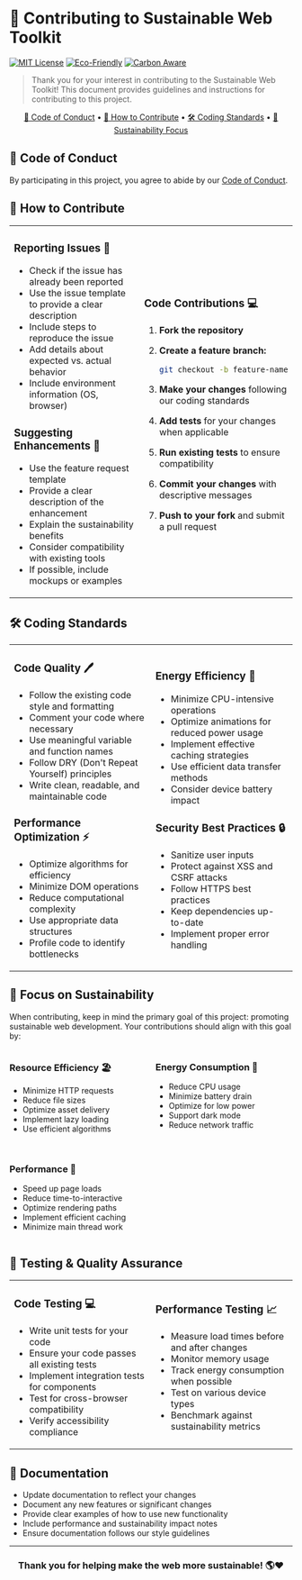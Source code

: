 # 🤝 Contributing to Sustainable Web Toolkit

[![MIT License](https://img.shields.io/badge/License-MIT-green.svg)](../LICENSE)
[![Eco-Friendly](https://img.shields.io/badge/Eco-Friendly-brightgreen)]()
[![Carbon Aware](https://img.shields.io/badge/Carbon-Aware-43a047)]()

> Thank you for your interest in contributing to the Sustainable Web Toolkit! This document provides guidelines and instructions for contributing to this project.

<div align="center">

[📖 Code of Conduct](#code-of-conduct) • 
[🤝 How to Contribute](#how-to-contribute) • 
[🛠️ Coding Standards](#coding-standards) • 
[🌱 Sustainability Focus](#focus-on-sustainability)

</div>

## 📖 Code of Conduct

By participating in this project, you agree to abide by our [Code of Conduct](/docs/CODE_OF_CONDUCT.md).

## 🤝 How to Contribute

<table>
<tr>
<td width="50%">

### Reporting Issues 📢

- Check if the issue has already been reported
- Use the issue template to provide a clear description 
- Include steps to reproduce the issue
- Add details about expected vs. actual behavior
- Include environment information (OS, browser)

### Suggesting Enhancements 💎

- Use the feature request template
- Provide a clear description of the enhancement
- Explain the sustainability benefits
- Consider compatibility with existing tools
- If possible, include mockups or examples

</td>
<td width="50%">

### Code Contributions 💻

1. **Fork the repository**

2. **Create a feature branch:**
   ```bash
   git checkout -b feature-name
   ```

3. **Make your changes** following our coding standards

4. **Add tests** for your changes when applicable

5. **Run existing tests** to ensure compatibility

6. **Commit your changes** with descriptive messages

7. **Push to your fork** and submit a pull request

</td>
</tr>
</table>

## 🛠️ Coding Standards

<table>
<tr>
<td width="50%">

### Code Quality 🖊️

- Follow the existing code style and formatting
- Comment your code where necessary
- Use meaningful variable and function names
- Follow DRY (Don't Repeat Yourself) principles
- Write clean, readable, and maintainable code

### Performance Optimization ⚡

- Optimize algorithms for efficiency
- Minimize DOM operations
- Reduce computational complexity
- Use appropriate data structures
- Profile code to identify bottlenecks

</td>
<td width="50%">

### Energy Efficiency 🌱

- Minimize CPU-intensive operations
- Optimize animations for reduced power usage
- Implement effective caching strategies
- Use efficient data transfer methods
- Consider device battery impact

### Security Best Practices 🔒

- Sanitize user inputs
- Protect against XSS and CSRF attacks
- Follow HTTPS best practices
- Keep dependencies up-to-date
- Implement proper error handling

</td>
</tr>
</table>

## 🌱 Focus on Sustainability

When contributing, keep in mind the primary goal of this project: promoting sustainable web development. Your contributions should align with this goal by:

<div class="sustainability-grid" style="display:grid;grid-template-columns:repeat(auto-fit,minmax(200px,1fr));gap:1rem;">

<div>

### Resource Efficiency 🏖️

- Minimize HTTP requests
- Reduce file sizes
- Optimize asset delivery
- Implement lazy loading
- Use efficient algorithms

</div>

<div>

### Energy Consumption 🔋

- Reduce CPU usage
- Minimize battery drain
- Optimize for low power
- Support dark mode
- Reduce network traffic

</div>

<div>

### Performance 🚀

- Speed up page loads
- Reduce time-to-interactive
- Optimize rendering paths
- Implement efficient caching
- Minimize main thread work

</div>

</div>

## 🧪 Testing & Quality Assurance

<table>
<tr>
<td width="50%">

### Code Testing 💻

- Write unit tests for your code
- Ensure your code passes all existing tests
- Implement integration tests for components
- Test for cross-browser compatibility
- Verify accessibility compliance

</td>
<td width="50%">

### Performance Testing 📈

- Measure load times before and after changes
- Monitor memory usage
- Track energy consumption when possible
- Test on various device types
- Benchmark against sustainability metrics

</td>
</tr>
</table>

## 📖 Documentation

- Update documentation to reflect your changes
- Document any new features or significant changes
- Provide clear examples of how to use new functionality
- Include performance and sustainability impact notes
- Ensure documentation follows our style guidelines

---

<div align="center">

### Thank you for helping make the web more sustainable! 🌎❤️

</div>
